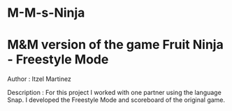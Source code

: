 # M-M-s-Ninja
M&amp;M version of the game Fruit Ninja - Freestyle Mode
===================================
Author : Itzel Martinez

Description : For this project I worked with one partner using the language Snap. I developed the Freestyle Mode and scoreboard of the original game.

